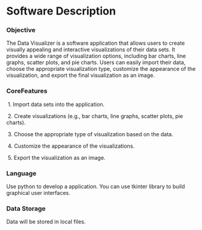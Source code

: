 # Software Description

### Objective

The Data Visualizer is a software application that allows users to create visually appealing and interactive visualizations of their data sets. It provides a wide range of visualization options, including bar charts, line graphs, scatter plots, and pie charts. Users can easily import their data, choose the appropriate visualization type, customize the appearance of the visualization, and export the final visualization as an image.

### CoreFeatures

​	1.	Import data sets into the application.

​	2.	Create visualizations (e.g., bar charts, line graphs, scatter plots, pie charts).

​	3.	Choose the appropriate type of visualization based on the data.

​	4.	Customize the appearance of the visualizations.

​	5.	Export the visualization as an image.

### Language

Use python to develop a application. You can use tkinter library to build graphical user interfaces.

### Data Storage

Data will be stored in local files.